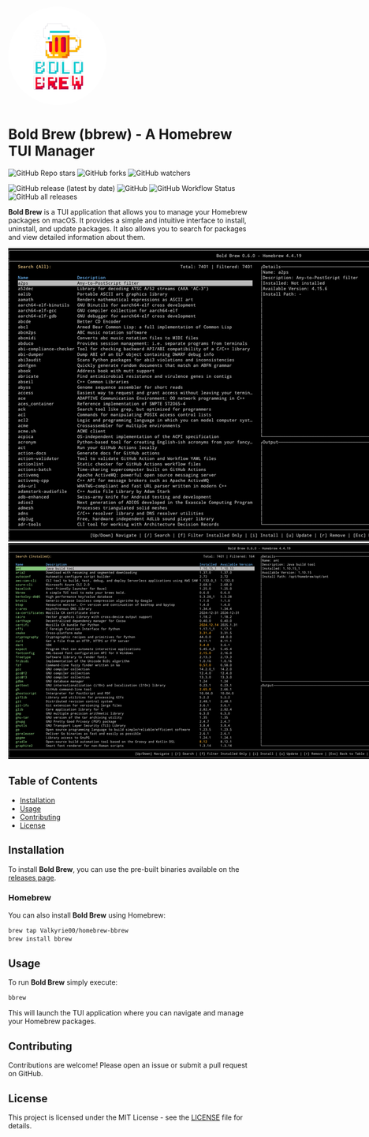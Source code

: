 <img src="resources/logo/bbrew-logo-nobg.png" alt="Bold Brew Logo" style="width: 200px; height: 200px; border-radius: 50%;">

# Bold Brew (bbrew) - A Homebrew TUI Manager

![GitHub Repo stars](https://img.shields.io/github/stars/Valkyrie00/bold-brew?style=social) ![GitHub forks](https://img.shields.io/github/forks/Valkyrie00/bold-brew?style=social) ![GitHub watchers](https://img.shields.io/github/watchers/Valkyrie00/bold-brew?style=social) 

![GitHub release (latest by date)](https://img.shields.io/github/v/release/Valkyrie00/bold-brew) ![GitHub](https://img.shields.io/github/license/Valkyrie00/bold-brew) ![GitHub Workflow Status](https://img.shields.io/github/actions/workflow/status/Valkyrie00/bold-brew/release.yml) ![GitHub all releases](https://img.shields.io/github/downloads/Valkyrie00/bold-brew/total)


**Bold Brew** is a TUI application that allows you to manage your Homebrew packages on macOS. It provides a simple and intuitive interface to install, uninstall, and update packages. It also allows you to search for packages and view detailed information about them.

<img src="resources/screenshots/main.png" alt="Bold Brew Screenshot" style="max-width: 1024px;">
<img src="resources/screenshots/installed.png" alt="Bold Brew Screenshot" style="max-width: 1024px;">

## Table of Contents

- [Installation](#installation)
- [Usage](#usage)
- [Contributing](#contributing)
- [License](#license)

## Installation

To install **Bold Brew**, you can use the pre-built binaries available on the [releases page](https://github.com/Valkyrie00/bold-brew/releases).

### Homebrew

You can also install **Bold Brew** using Homebrew:

```sh
brew tap Valkyrie00/homebrew-bbrew
brew install bbrew
```

## Usage
To run **Bold Brew** simply execute:
```sh
bbrew
```
This will launch the TUI application where you can navigate and manage your Homebrew packages.


## Contributing
Contributions are welcome! Please open an issue or submit a pull request on GitHub.

## License
This project is licensed under the MIT License - see the [LICENSE](LICENSE) file for details.
```
